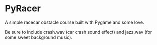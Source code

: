 # PyRacer

A simple racecar obstacle course built with Pygame and some love.

Be sure to include crash.wav (car crash sound effect) and jazz.wav (for some sweet background music).
